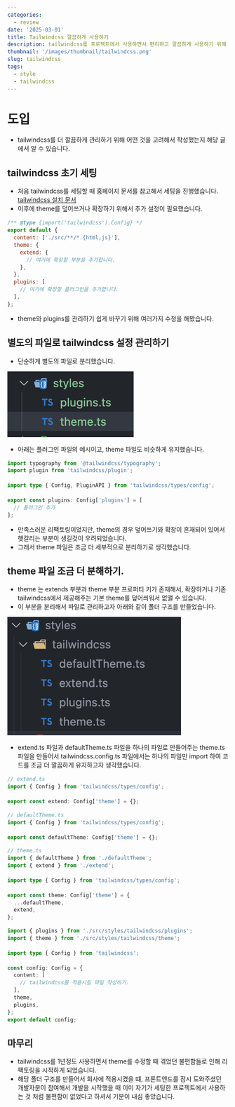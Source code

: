 ```yaml
---
categories:
  - review
date: '2025-03-01'
title: Tailwindcss 깔끔하게 사용하기
description: tailwindcss를 프로젝트에서 사용하면서 편리하고 깔끔하게 사용하기 위해 적용시킨 방법을 블로그 글로 직성했습니다.
thumbnail: '/images/thumbnail/tailwindcss.png'
slug: tailwindcss
tags:
  - style
  - tailwindcss
---
```


# 도입

- tailwindcss를 더 깔끔하게 관리하기 위해 어떤 것을 고려해서 작성했는지 해당 글에서 알 수 있습니다.

## tailwindcss 초기 세팅

- 처음 tailwindcss를 세팅할 때 홈페이지 문서를 참고해서 세팅을 진행했습니다.
  [tailwindcss 설치 문서](https://v3.tailwindcss.com/docs/installation)
- 이후에 theme를 덮어쓰거나 확장하기 위해서 추가 설정이 필요했습니다.

```js
/** @type {import('tailwindcss').Config} */
export default {
  content: ['./src/**/*.{html,js}'],
  theme: {
    extend: {
      // 여기에 확장할 부분을 추가합니다.
    },
  },
  plugins: [
    // 여기에 확장할 플러그인을 추가합니다.
  ],
};
```

- theme와 plugins를 관리하기 쉽게 바꾸기 위해 여러가지 수정을 해봤습니다.

## 별도의 파일로 tailwindcss 설정 관리하기

- 단순하게 별도의 파일로 분리했습니다.

![초기 tailwindcsss 설정 파일의 구조를 설명하는 사진](/images/post/13/tailwindcss_config_folder_structure.png)

- 아래는 플러그인 파일의 예시이고, theme 파일도 비슷하게 유지했습니다.

```ts
import typography from '@tailwindcss/typography';
import plugin from 'tailwindcss/plugin';

import type { Config, PluginAPI } from 'tailwindcss/types/config';

export const plugins: Config['plugins'] = [
  // 플러그인 추가
];
```

- 만족스러운 리팩토링이었지만, theme의 경우 덮어쓰기와 확장이 혼재되어 있어서 헷갈리는 부분이 생길것이 우려되었습니다.
- 그래서 theme 파일은 조금 더 세부적으로 분리하기로 생각했습니다.

## theme 파일 조금 더 분해하기.

- theme 는 extends 부분과 theme 부분 프로퍼티 키가 존재해서, 확장하거나 기존 tailwindcss에서 제공해주는 기본 theme를 덮어씌워서 없앨 수 있습니다.
- 이 부분을 분리해서 파일로 관리하고자 아래와 같이 폴더 구조를 만들었습니다.

![이후 theme 설정 파일의 구조를 설명하는 사진](/images/post/13/tailwindcss_config_folder_structure_2.png)

- extend.ts 파일과 defaultTheme.ts 파일을 하나의 파일로 만들어주는 theme.ts 파일을 만들어서 tailwindcss.config.ts 파일에서는 하나의 파일만 import 하여 코드를 조금 더 깔끔하게 유지하고자 생각했습니다.

```ts
// extend.ts
import { Config } from 'tailwindcss/types/config';

export const extend: Config['theme'] = {};
```

```ts
// defaultTheme.ts
import { Config } from 'tailwindcss/types/config';

export const defaultTheme: Config['theme'] = {};
```

```ts
// theme.ts
import { defaultTheme } from './defaultTheme';
import { extend } from './extend';

import type { Config } from 'tailwindcss/types/config';

export const theme: Config['theme'] = {
  ...defaultTheme,
  extend,
};
```

```ts
import { plugins } from './src/styles/tailwindcss/plugins';
import { theme } from './src/styles/tailwindcss/theme';

import type { Config } from 'tailwindcss';

const config: Config = {
  content: [
    // tailwindcss를 적용시킬 파일 작성하기.
  ],
  theme,
  plugins,
};
export default config;
```

## 마무리

- tailwindcss를 1년정도 사용하면서 theme를 수정할 때 겪었던 불편함들로 인해 리팩토링을 시작하게 되었습니다.
- 해당 폴더 구조를 만들어서 회사에 적용시켰을 떄, 프론트엔드를 잠시 도와주셨던 개발자분이 참여해서 개발을 시작했을 때 이미 자기가 세팅한 프로젝트에서 사용하는 것 처럼 불편함이 없었다고 하셔서 기분이 내심 좋았습니다.

<br/>
